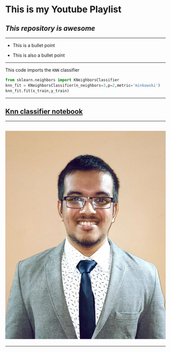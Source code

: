 # **This is my Youtube Playlist**
## _This repository is awesome_

---
- This is a bullet point
* This is also a bullet point

---

This code imports the `KNN` classifier

```python
from sklearn.neighbors import KNeighborsClassifier
knn_fit = KNeighborsClassifier(n_neighbors=3,p=2,metric='minkowski')
knn_fit.fit(x_train,y_train)
```
----
## [Knn classifier notebook](https://github.com/shabbirg89/Youtube-2021/blob/main/PCA_Python.ipynb)

---

## ![Image Link](https://github.com/shabbirg89/Youtube-2021/blob/main/images/Shabbir_Governor%20copy.jpg)
---

